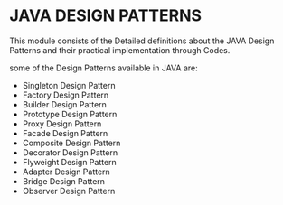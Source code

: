 # JAVA DESIGN PATTERNS

This module consists of the Detailed definitions about the JAVA Design Patterns and their practical implementation through Codes.

some of the Design Patterns available in JAVA are:

- Singleton Design Pattern
- Factory Design Pattern
- Builder Design Pattern
- Prototype Design Pattern
- Proxy Design Pattern
- Facade Design Pattern
- Composite Design Pattern
- Decorator Design Pattern
- Flyweight Design Pattern
- Adapter Design Pattern
- Bridge Design Pattern
- Observer Design Pattern 
